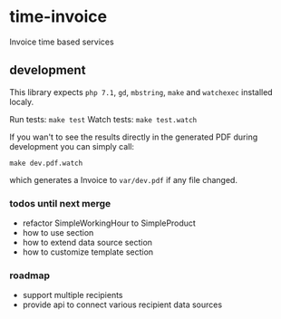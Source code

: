 # time-invoice

Invoice time based services

## development

This library expects `php 7.1`, `gd`, `mbstring`, `make` and `watchexec` installed localy.

Run tests: `make test`
Watch tests: `make test.watch`

If you wan't to see the results directly in the generated
PDF during development you can simply call: 

`make dev.pdf.watch` 

which generates a Invoice to `var/dev.pdf` if any file changed.

### todos until next merge

- refactor SimpleWorkingHour to SimpleProduct
- how to use section
- how to extend data source section
- how to customize template section

### roadmap

- support multiple recipients 
- provide api to connect various recipient data sources

